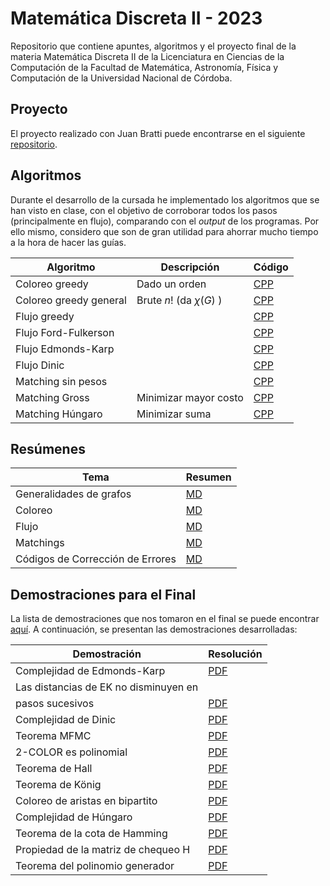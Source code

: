 # Matemática Discreta II - 2023

Repositorio que contiene apuntes, algoritmos y el proyecto final de la materia Matemática Discreta II de la Licenciatura en Ciencias de la Computación de la Facultad de Matemática, Astronomía, Física y Computación de la Universidad Nacional de Córdoba.

## Proyecto

El proyecto realizado con Juan Bratti puede encontrarse en el siguiente [repositorio](https://github.com/helcsnewsxd/famaf-computer_science-discrete_mathematics_ii-lab).

## Algoritmos

Durante el desarrollo de la cursada he implementado los algoritmos que se han visto en clase, con el objetivo de corroborar todos los pasos (principalmente en flujo), comparando con el *output* de los programas. Por ello mismo, considero que son de gran utilidad para ahorrar mucho tiempo a la hora de hacer las guías.

| Algoritmo | Descripción | Código |
| --------- | ----------- | ------ |
| Coloreo greedy | Dado un orden | [CPP](./Algoritmos/Coloreo/Greedy.cpp) |
| Coloreo greedy general | Brute $n!$ (da $\chi(G)$ ) | [CPP](./Algoritmos/Coloreo/GreedyBrute.cpp) |
| Flujo greedy | | [CPP](./Algoritmos/Flujo/Greedy.cpp) |
| Flujo Ford-Fulkerson | | [CPP](./Algoritmos/Flujo/FF.cpp) |
| Flujo Edmonds-Karp | | [CPP](./Algoritmos/Flujo/EK.cpp) |
| Flujo Dinic | | [CPP](./Algoritmos/Flujo/Dinic.cpp) |
| Matching sin pesos | | [CPP](./Algoritmos/Matching/Matching%20sin%20pesos.cpp) |
| Matching Gross | Minimizar mayor costo | [CPP](./Algoritmos/Matching/Algoritmo%20de%20Gross%20(minMax).cpp) |
| Matching Húngaro | Minimizar suma | [CPP](./Algoritmos/Matching/Hungaro.cpp) |

## Resúmenes

| Tema | Resumen |
| ---- | ------- |
| Generalidades de grafos | [MD](./Teórico/Resúmenes/Generalidades%20de%20grafos.md) |
| Coloreo | [MD](./Teórico/Resúmenes/Coloreo.md) |
| Flujo | [MD](./Teórico/Resúmenes/Flujo.md) |
| Matchings | [MD](./Teórico/Resúmenes/Matchings.md) |
| Códigos de Corrección de Errores | [MD](./Teórico/Resúmenes/C%C3%B3digos%20de%20Correcci%C3%B3n%20de%20Errores.md) |

## Demostraciones para el Final

La lista de demostraciones que nos tomaron en el final se puede encontrar [aquí](./Teórico/Demostraciones%20para%20el%20Final/TeoricosJulioAgosto2023.pdf). A continuación, se presentan las demostraciones desarrolladas:

| Demostración | Resolución |
| ------------ | ---------- |
| Complejidad de Edmonds-Karp | [PDF](./Teórico/Demostraciones%20para%20el%20Final/Complejidad%20de%20Edmonds-Karp.pdf) |
| Las distancias de EK no disminuyen en
pasos sucesivos | [PDF](./Teórico/Demostraciones%20para%20el%20Final/Las%20distancias%20de%20EK%20no%20disminuyen%20en%20pasos%20sucesivos.pdf) |
| Complejidad de Dinic | [PDF](./Teórico/Demostraciones%20para%20el%20Final/Complejidad%20de%20Dinic.pdf) |
| Teorema MFMC | [PDF](./Teórico/Demostraciones%20para%20el%20Final/Teorema%20MFMC.pdf) |
| 2-COLOR es polinomial | [PDF](./Teórico/Demostraciones%20para%20el%20Final/2-COLOR%20es%20polinomial.pdf) |
| Teorema de Hall | [PDF](./Teórico/Demostraciones%20para%20el%20Final/Teorema%20de%20Hall.pdf) |
| Teorema de König | [PDF](./Teórico/Demostraciones%20para%20el%20Final/Teorema%20de%20König.pdf) |
| Coloreo de aristas en bipartito | [PDF](./Teórico/Demostraciones%20para%20el%20Final/Coloreo%20de%20aristas%20en%20bipartito.pdf) |
| Complejidad de Húngaro | [PDF](./Teórico/Demostraciones%20para%20el%20Final/Complejidad%20de%20Húngaro.pdf) |
| Teorema de la cota de Hamming | [PDF](./Teórico/Demostraciones%20para%20el%20Final/Teorema%20de%20la%20cota%20de%20Hamming.pdf) |
| Propiedad de la matriz de chequeo H | [PDF](./Teórico/Demostraciones%20para%20el%20Final/Propiedad%20de%20la%20matriz%20de%20chequeo%20H.pdf) |
| Teorema del polinomio generador | [PDF](./Teórico/Demostraciones%20para%20el%20Final/Teorema%20del%20polinomio%20generador.pdf) |
